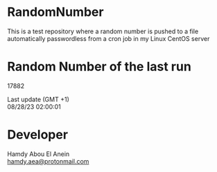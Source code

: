 # RandomNumber    
This is a test repository where a random number is pushed to a file automatically passwordless from a cron job in my Linux CentOS server    
# Random Number of the last run   
17882
      
Last update (GMT +1)    
08/28/23 02:00:01
# Developer    
Hamdy Abou El Anein   
hamdy.aea@protonmail.com
